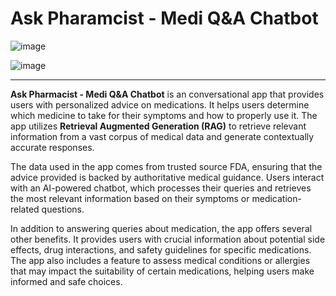 # Ask Pharamcist - Medi Q&A Chatbot
![image](https://github.com/user-attachments/assets/b8737d36-ea8d-49d2-96a5-82492ae3430b)


![image](https://github.com/user-attachments/assets/4e7e3a1d-f02a-4e7e-bdd0-87fbaa865409)

---------------------------------------

**Ask Pharmacist - Medi Q&A Chatbot** is an conversational app that provides users with personalized advice on medications. It helps users determine which medicine to take for their symptoms and how to properly use it. The app utilizes **Retrieval Augmented Generation (RAG)** to retrieve relevant information from a vast corpus of medical data and generate contextually accurate responses.

The data used in the app comes from trusted source FDA, ensuring that the advice provided is backed by authoritative medical guidance. Users interact with an AI-powered chatbot, which processes their queries and retrieves the most relevant information based on their symptoms or medication-related questions.

In addition to answering queries about medication, the app offers several other benefits. It provides users with crucial information about potential side effects, drug interactions, and safety guidelines for specific medications. The app also includes a feature to assess medical conditions or allergies that may impact the suitability of certain medications, helping users make informed and safe choices.
